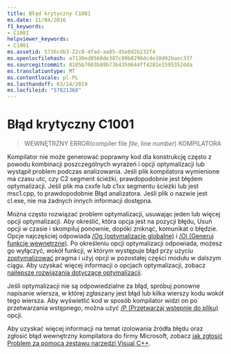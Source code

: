 ```yaml
---
title: Błąd krytyczny C1001
ms.date: 11/04/2016
f1_keywords:
- C1001
helpviewer_keywords:
- C1001
ms.assetid: 5736cdb3-22c8-4fad-aa85-d5e0d2b232f4
ms.openlocfilehash: a7130ed0568de387c99b8296dc4e10d92baec337
ms.sourcegitcommit: 8105b7003b89b73b4359644ff4281e1595352dda
ms.translationtype: MT
ms.contentlocale: pl-PL
ms.lasthandoff: 03/14/2019
ms.locfileid: "57821368"
---
```

# <a name="fatal-error-c1001"></a>Błąd krytyczny C1001

> WEWNĘTRZNY ERROR(compiler file *file*, line *number*) KOMPILATORA

Kompilator nie może generować poprawny kod dla konstrukcję często z powodu kombinacji poszczególnych wyrażeń i opcji optymalizacji lub wystąpił problem podczas analizowania. Jeśli plik kompilatora wymienione ma czasu utc, czy C2 segment ścieżki, prawdopodobnie jest błędem optymalizacji. Jeśli plik ma cxxfe lub c1xx segmentu ścieżki lub jest msc1.cpp, to prawdopodobnie Błąd analizatora. Jeśli plik o nazwie jest cl.exe, nie ma żadnych innych informacji dostępna.

Można często rozwiązać problem optymalizacji, usuwając jeden lub więcej opcji optymalizacji. Aby określić, która opcja jest na pozycji błędu, Usuń opcji w czasie i skompiluj ponownie, dopóki zniknąć, komunikat o błędzie. Opcje najczęściej odpowiada [/Og (optymalizacje globalne)](../../build/reference/og-global-optimizations.md) i [/Oi (Generuj funkcje wewnętrzne)](../../build/reference/oi-generate-intrinsic-functions.md). Po określeniu opcji optymalizacji odpowiada, możesz go wyłączyć, wokół funkcji, w którym występuje błąd przy użyciu [zoptymalizować](../../preprocessor/optimize.md) pragma i użyj opcji w pozostałej części modułu w dalszym ciągu. Aby uzyskać więcej informacji o opcjach optymalizacji, zobacz [najlepsze rozwiązania dotyczące optymalizacji](../../build/optimization-best-practices.md).

Jeśli optymalizacji nie są odpowiedzialne za błąd, spróbuj ponowne napisanie wiersza, w której zgłaszany jest błąd lub kilka wierszy kodu wokół tego wiersza. Aby wyświetlić kod w sposób kompilator widzi on po przetwarzania wstępnego, można użyć [/P (Przetwarzaj wstępnie do pliku)](../../build/reference/p-preprocess-to-a-file.md) opcji.

Aby uzyskać więcej informacji na temat izolowania źródła błędu oraz zgłosić błąd wewnętrzny kompilatora do firmy Microsoft, zobacz [jak zgłosić Problem za pomocą zestawu narzędzi Visual C++](../../how-to-report-a-problem-with-the-visual-cpp-toolset.md).